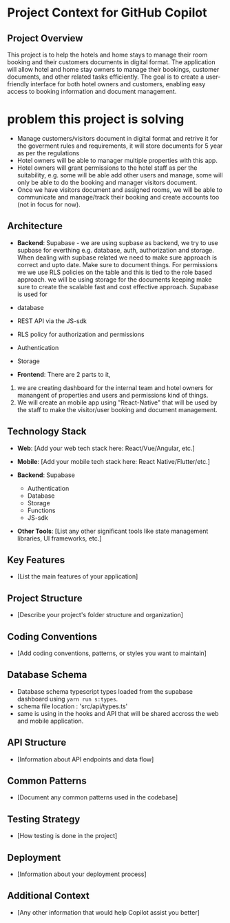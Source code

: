 # Project Context for GitHub Copilot

## Project Overview
This project is to help the hotels and home stays to manage their room booking and their customers documents in digital format. 
The application will allow hotel and home stay owners to manage their bookings, customer documents, and other related tasks efficiently.
The goal is to create a user-friendly interface for both hotel owners and customers, enabling easy access to booking information and document management.
# problem this project is solving
- Manage customers/visitors document in digital format and retrive it for the goverment rules and requirements, it will store documents for 5 year as per the regulations
- Hotel owners will be able to manager multiple properties with this app.
- Hotel owners will grant permissions to the hotel staff as per the suitability, e.g. some will be able add other users and manage, some will only be able to do the booking and manager visitors document.
- Once we have visitors document and assigned rooms, we will be able to communicate and manage/track their booking and create accounts too (not in focus for now).

## Architecture
- **Backend**: Supabase - we are using supbase as backend, we try to use supbase for everthing e.g. database, auth, authorization and storage.
When dealing with supbase related we need to make sure approach is correct and upto date. Make sure to document things.
For permissions we we use RLS policies on the table and this is tied to the role based approach.
we will be using storage for the documents keeping make sure to create the scalable fast and cost effective approach.
Supabase is used for 
- database 
- REST API via the JS-sdk 
- RLS policy for authorization and permissions
- Authentication
- Storage

- **Frontend**: There are 2 parts to it, 
1. we are creating dashboard for the internal team and hotel owners for manangent of properties and users and permissions kind of things.
2. We will create an mobile app using "React-Native" that will be used by the staff to make the visitor/user booking and document management.


## Technology Stack
- **Web**: [Add your web tech stack here: React/Vue/Angular, etc.]
- **Mobile**: [Add your mobile tech stack here: React Native/Flutter/etc.]

- **Backend**: Supabase
  - Authentication
  - Database
  - Storage
  - Functions
  - JS-sdk


- **Other Tools**: [List any other significant tools like state management libraries, UI frameworks, etc.]

## Key Features
- [List the main features of your application]

## Project Structure
- [Describe your project's folder structure and organization]

## Coding Conventions
- [Add coding conventions, patterns, or styles you want to maintain]

## Database Schema
- Database schema typescript types loaded from the supabase dashboard using `yarn run s:types`.
- schema file location : 'src/api/types.ts'
- same is using in the hooks and API that will be shared accross the web and mobile application.

## API Structure
- [Information about API endpoints and data flow]

## Common Patterns
- [Document any common patterns used in the codebase]

## Testing Strategy
- [How testing is done in the project]

## Deployment
- [Information about your deployment process]

## Additional Context
- [Any other information that would help Copilot assist you better]